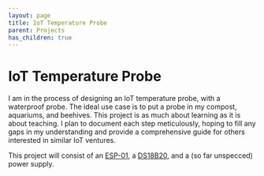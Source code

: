 ```yaml
---
layout: page
title: IoT Temperature Probe
parent: Projects
has_children: true
---
```

# IoT Temperature Probe

I am in the process of designing an IoT temperature probe, with a waterproof probe.
The ideal use case is to put a probe in my compost, aquariums, and beehives. This project is as much about learning as it is about teaching. 
I plan to document each step meticulously, hoping to fill any gaps in my understanding and provide a comprehensive guide for others interested in similar IoT ventures.

This project will consist of an [ESP-01](https://www.microchip.ua/wireless/esp01.pdf), a [DS18B20](https://datasheets.maximintegrated.com/en/ds/DS18B20.pdf),
 and a (so far unspecced) power supply.
